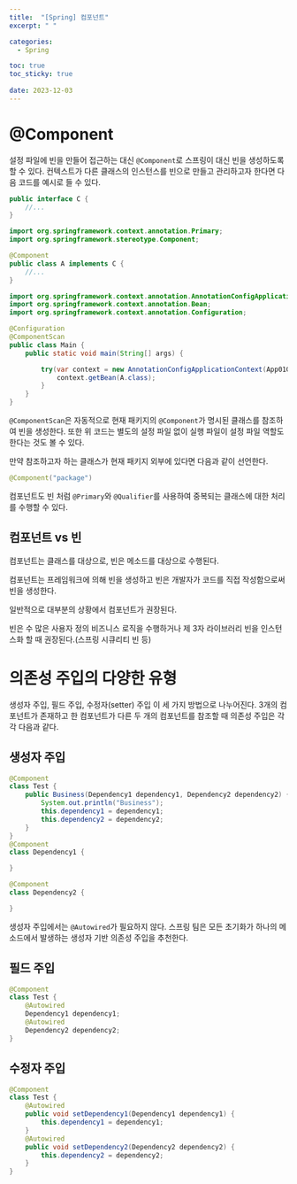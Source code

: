 ```yaml
---
title:  "[Spring] 컴포넌트"
excerpt: " "

categories:
  - Spring

toc: true
toc_sticky: true
 
date: 2023-12-03
---
```


# @Component

설정 파일에 빈을 만들어 접근하는 대신 `@Component`로 스프링이 대신 빈을 생성하도록 할 수 있다. 컨텍스트가 다른 클래스의 인스턴스를 빈으로 만들고 관리하고자 한다면 다음 코드를 예시로 들 수 있다.

```java
public interface C {
    //...
}
```

```java
import org.springframework.context.annotation.Primary;
import org.springframework.stereotype.Component;

@Component
public class A implements C {
    //...
}
```

```java
import org.springframework.context.annotation.AnnotationConfigApplicationContext;
import org.springframework.context.annotation.Bean;
import org.springframework.context.annotation.Configuration;

@Configuration
@ComponentScan
public class Main {
    public static void main(String[] args) {

        try(var context = new AnnotationConfigApplicationContext(App01GamingBasicJava.class)) {
            context.getBean(A.class);
        }
    }
}
```

`@ComponentScan`은 자동적으로 현재 패키지의 `@Component`가 명시된 클래스를 참조하여 빈을 생성한다. 또한 위 코드는 별도의 설정 파일 없이 실행 파일이 설정 파일 역할도 한다는 것도 볼 수 있다.

만약 참조하고자 하는 클래스가 현재 패키지 외부에 있다면 다음과 같이 선언한다.

```java
@Component("package")
```

컴포넌트도 빈 처럼 `@Primary`와 `@Qualifier`를 사용하여 중복되는 클래스에 대한 처리를 수행할 수 있다.

## 컴포넌트 vs 빈

컴포넌트는 클래스를 대상으로, 빈은 메소드를 대상으로 수행된다. 

컴포넌트는 프레임워크에 의해 빈을 생성하고 빈은 개발자가 코드를 직접 작성함으로써 빈을 생성한다. 

일반적으로 대부분의 상황에서 컴포넌트가 권장된다. 

빈은 수 많은 사용자 정의 비즈니스 로직을 수행하거나 제 3자 라이브러리 빈을 인스턴스화 할 때 권장된다.(스프링 시큐리티 빈 등)

# 의존성 주입의 다양한 유형

생성자 주입, 필드 주입, 수정자(setter) 주입 이 세 가지 방법으로 나누어진다. 3개의 컴포넌트가 존재하고 한 컴포넌트가 다른 두 개의 컴포넌트를 참조할 때 의존성 주입은 각각 다음과 같다.

## 생성자 주입

```java
@Component
class Test {
    public Business(Dependency1 dependency1, Dependency2 dependency2) {
        System.out.println("Business");
        this.dependency1 = dependency1;
        this.dependency2 = dependency2;
    }
}
@Component
class Dependency1 {

}

@Component
class Dependency2 {

}
```

생성자 주입에서는 `@Autowired`가 필요하지 않다. 스프링 팀은 모든 초기화가 하나의 메소드에서 발생하는 생성자 기반 의존성 주입을 추천한다.

## 필드 주입

```java
@Component
class Test {
    @Autowired
    Dependency1 dependency1;
    @Autowired
    Dependency2 dependency2;
}
```

## 수정자 주입

```java
@Component
class Test {
    @Autowired
    public void setDependency1(Dependency1 dependency1) {
        this.dependency1 = dependency1;
    }
    @Autowired
    public void setDependency2(Dependency2 dependency2) {
        this.dependency2 = dependency2;
    }
}
```